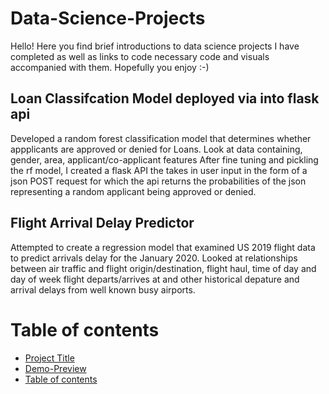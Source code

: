 # Data-Science-Projects
Hello! Here you find brief introductions to data science projects I have completed as well as links to code necessary code and visuals accompanied with them. Hopefully you enjoy :-)



## Loan Classifcation Model deployed via into flask api

Developed a random forest classification model that determines whether appplicants are approved or denied for Loans. Look at data containing, gender, area, applicant/co-applicant features After fine tuning and pickling the rf model, I created a flask API the takes in user input in the form of a json POST request for which the api returns the probabilities of the json representing a random applicant being approved or denied.
 
## Flight Arrival Delay Predictor
 
Attempted to create a regression model that examined US 2019 flight data to predict arrivals delay for the January 2020. Looked at relationships between air traffic and flight origin/destination, flight haul, time of day and day of week flight departs/arrives at and other historical depature and arrival delays from well known busy airports.   



# Table of contents



- [Project Title](#project-title)
- [Demo-Preview](#demo-preview)
- [Table of contents](#table-of-contents)

